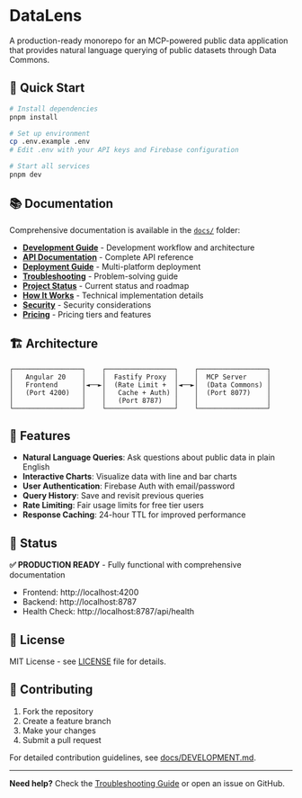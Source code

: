# DataLens

A production-ready monorepo for an MCP-powered public data application that provides natural language querying of public datasets through Data Commons.

## 🚀 Quick Start

```bash
# Install dependencies
pnpm install

# Set up environment
cp .env.example .env
# Edit .env with your API keys and Firebase configuration

# Start all services
pnpm dev
```

## 📚 Documentation

Comprehensive documentation is available in the [`docs/`](docs/) folder:

- **[Development Guide](docs/DEVELOPMENT.md)** - Development workflow and architecture
- **[API Documentation](docs/API.md)** - Complete API reference
- **[Deployment Guide](docs/DEPLOYMENT.md)** - Multi-platform deployment
- **[Troubleshooting](docs/TROUBLESHOOTING.md)** - Problem-solving guide
- **[Project Status](docs/PROJECT_STATUS.md)** - Current status and roadmap
- **[How It Works](docs/HOW_IT_WORKS.md)** - Technical implementation details
- **[Security](docs/SECURITY.md)** - Security considerations
- **[Pricing](docs/PRICING.md)** - Pricing tiers and features

## 🏗️ Architecture

```
┌─────────────────┐    ┌─────────────────┐    ┌─────────────────┐
│   Angular 20    │    │  Fastify Proxy  │    │  MCP Server     │
│   Frontend      │◄──►│  (Rate Limit +  │◄──►│  (Data Commons) │
│   (Port 4200)   │    │   Cache + Auth) │    │  (Port 8077)    │
│                 │    │   (Port 8787)   │    │                 │
└─────────────────┘    └─────────────────┘    └─────────────────┘
```

## 🎯 Features

- **Natural Language Queries**: Ask questions about public data in plain English
- **Interactive Charts**: Visualize data with line and bar charts
- **User Authentication**: Firebase Auth with email/password
- **Query History**: Save and revisit previous queries
- **Rate Limiting**: Fair usage limits for free tier users
- **Response Caching**: 24-hour TTL for improved performance

## 🚀 Status

**✅ PRODUCTION READY** - Fully functional with comprehensive documentation

- Frontend: http://localhost:4200
- Backend: http://localhost:8787
- Health Check: http://localhost:8787/api/health

## 📄 License

MIT License - see [LICENSE](LICENSE) file for details.

## 🤝 Contributing

1. Fork the repository
2. Create a feature branch
3. Make your changes
4. Submit a pull request

For detailed contribution guidelines, see [docs/DEVELOPMENT.md](docs/DEVELOPMENT.md).

---

**Need help?** Check the [Troubleshooting Guide](docs/TROUBLESHOOTING.md) or open an issue on GitHub.
